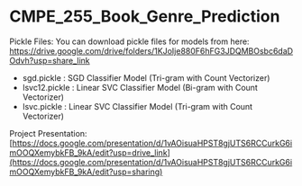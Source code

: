 # CMPE_255_Book_Genre_Prediction

Pickle Files:
You can download pickle files for models from here: https://drive.google.com/drive/folders/1KJoIje880F6hFG3JDQMBOsbc6daDOdvh?usp=share_link
- sgd.pickle : SGD Classifier Model (Tri-gram with Count Vectorizer)
- lsvc12.pickle : Linear SVC Classifier Model (Bi-gram with Count Vectorizer)
- lsvc.pickle : Linear SVC Classifier Model (Tri-gram with Count Vectorizer)

Project Presentation:
[https://docs.google.com/presentation/d/1vAOisuaHPST8gjUTS6RCCurkG6imOOQXemybkFB_9kA/edit?usp=drive_link](https://docs.google.com/presentation/d/1vAOisuaHPST8gjUTS6RCCurkG6imOOQXemybkFB_9kA/edit?usp=sharing)
